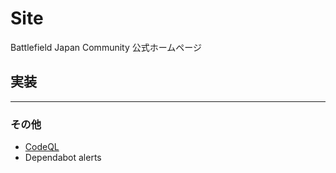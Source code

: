 # Site

Battlefield Japan Community 公式ホームページ

## 実装

----

### その他
- [CodeQL](https://github.com/BattleFieldJapanCommunity/Site/actions/workflows/codeql-analysis.yml)
- Dependabot alerts 
